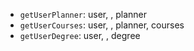 - `getUserPlanner`: user, <uid>, planner
- `getUserCourses`: user, <uid>, planner, courses
- `getUserDegree`: user, <uid>, degree